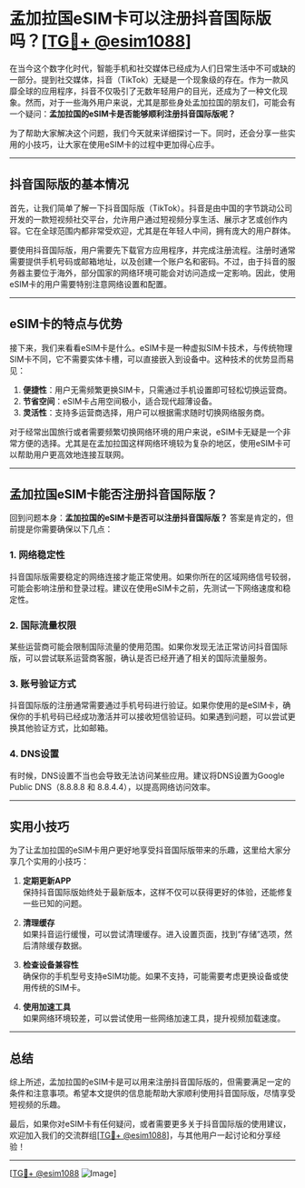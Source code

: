 # 孟加拉国eSIM卡可以注册抖音国际版吗？[[TG💪+ @esim1088](https://t.me/s/esim1088)]

在当今这个数字化时代，智能手机和社交媒体已经成为人们日常生活中不可或缺的一部分。提到社交媒体，抖音（TikTok）无疑是一个现象级的存在。作为一款风靡全球的应用程序，抖音不仅吸引了无数年轻用户的目光，还成为了一种文化现象。然而，对于一些海外用户来说，尤其是那些身处孟加拉国的朋友们，可能会有一个疑问：**孟加拉国的eSIM卡是否能够顺利注册抖音国际版呢？**

为了帮助大家解决这个问题，我们今天就来详细探讨一下。同时，还会分享一些实用的小技巧，让大家在使用eSIM卡的过程中更加得心应手。

---

## 抖音国际版的基本情况

首先，让我们简单了解一下抖音国际版（TikTok）。抖音是由中国的字节跳动公司开发的一款短视频社交平台，允许用户通过短视频分享生活、展示才艺或创作内容。它在全球范围内都非常受欢迎，尤其是在年轻人中间，拥有庞大的用户群体。

要使用抖音国际版，用户需要先下载官方应用程序，并完成注册流程。注册时通常需要提供手机号码或邮箱地址，以及创建一个账户名和密码。不过，由于抖音的服务器主要位于海外，部分国家的网络环境可能会对访问造成一定影响。因此，使用eSIM卡的用户需要特别注意网络设置和配置。

---

## eSIM卡的特点与优势

接下来，我们来看看eSIM卡是什么。eSIM卡是一种虚拟SIM卡技术，与传统物理SIM卡不同，它不需要实体卡槽，可以直接嵌入到设备中。这种技术的优势显而易见：

1. **便捷性**：用户无需频繁更换SIM卡，只需通过手机设置即可轻松切换运营商。
2. **节省空间**：eSIM卡占用空间极小，适合现代超薄设备。
3. **灵活性**：支持多运营商选择，用户可以根据需求随时切换网络服务商。

对于经常出国旅行或者需要频繁切换网络环境的用户来说，eSIM卡无疑是一个非常方便的选择。尤其是在孟加拉国这样网络环境较为复杂的地区，使用eSIM卡可以帮助用户更高效地连接互联网。

---

## 孟加拉国eSIM卡能否注册抖音国际版？

回到问题本身：**孟加拉国的eSIM卡是否可以注册抖音国际版？** 答案是肯定的，但前提是你需要确保以下几点：

### 1. 网络稳定性
抖音国际版需要稳定的网络连接才能正常使用。如果你所在的区域网络信号较弱，可能会影响注册和登录过程。建议在使用eSIM卡之前，先测试一下网络速度和稳定性。

### 2. 国际流量权限
某些运营商可能会限制国际流量的使用范围。如果你发现无法正常访问抖音国际版，可以尝试联系运营商客服，确认是否已经开通了相关的国际流量服务。

### 3. 账号验证方式
抖音国际版的注册通常需要通过手机号码进行验证。如果你使用的是eSIM卡，确保你的手机号码已经成功激活并可以接收短信验证码。如果遇到问题，可以尝试更换其他验证方式，比如邮箱。

### 4. DNS设置
有时候，DNS设置不当也会导致无法访问某些应用。建议将DNS设置为Google Public DNS（8.8.8.8 和 8.8.4.4），以提高网络访问效率。

---

## 实用小技巧

为了让孟加拉国的eSIM卡用户更好地享受抖音国际版带来的乐趣，这里给大家分享几个实用的小技巧：

1. **定期更新APP**  
   保持抖音国际版始终处于最新版本，这样不仅可以获得更好的体验，还能修复一些已知的问题。

2. **清理缓存**  
   如果抖音运行缓慢，可以尝试清理缓存。进入设置页面，找到“存储”选项，然后清除缓存数据。

3. **检查设备兼容性**  
   确保你的手机型号支持eSIM功能。如果不支持，可能需要考虑更换设备或使用传统的SIM卡。

4. **使用加速工具**  
   如果网络环境较差，可以尝试使用一些网络加速工具，提升视频加载速度。

---

## 总结

综上所述，孟加拉国的eSIM卡是可以用来注册抖音国际版的，但需要满足一定的条件和注意事项。希望本文提供的信息能帮助大家顺利使用抖音国际版，尽情享受短视频的乐趣。

最后，如果你对eSIM卡有任何疑问，或者需要更多关于抖音国际版的使用建议，欢迎加入我们的交流群组[[TG💪+ @esim1088](https://t.me/s/esim1088)]，与其他用户一起讨论和分享经验！

---

[[TG💪+ @esim1088](https://t.me/s/esim1088) ![Image](https://i.postimg.cc/4NQfJmqS/Snipaste-2025-05-13-00-14-12.png)]